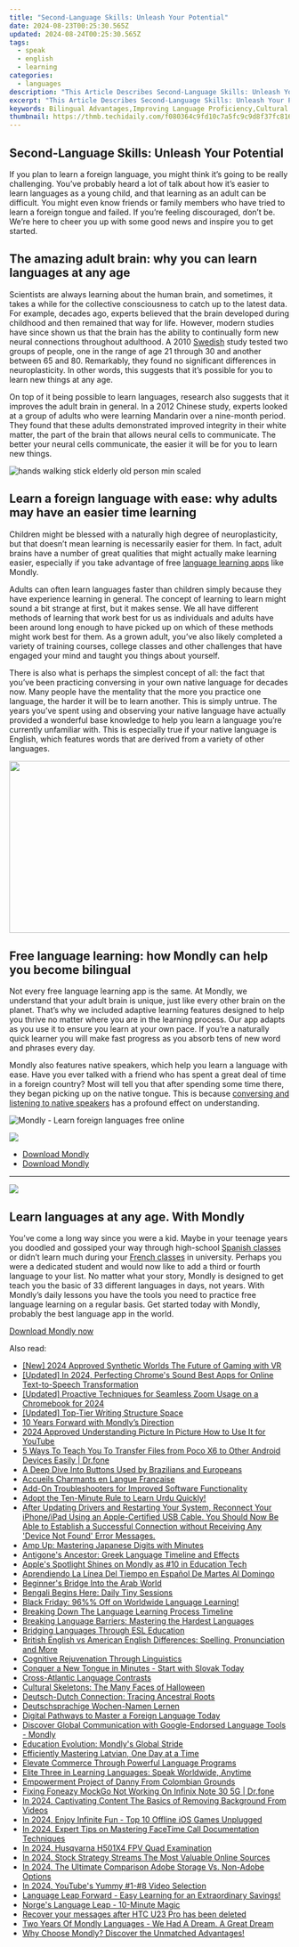 ```yaml
---
title: "Second-Language Skills: Unleash Your Potential"
date: 2024-08-23T00:25:30.565Z
updated: 2024-08-24T00:25:30.565Z
tags:
  - speak
  - english
  - learning
categories:
  - languages
description: "This Article Describes Second-Language Skills: Unleash Your Potential"
excerpt: "This Article Describes Second-Language Skills: Unleash Your Potential"
keywords: Bilingual Advantages,Improving Language Proficiency,Cultural Competence Through Language Learning,Language Education Benefits,Second-Language Acquisition Techniques,Multilingualism in the Workplace,Language Learning Motivation
thumbnail: https://thmb.techidaily.com/f080364c9fd10c7a5fc9c9d8f37fc816490a2b5446a3998c55dc9f0ed4866d4c.jpg
---
```


## Second-Language Skills: Unleash Your Potential

 If you plan to learn a foreign language, you might think it’s going to be really challenging. You’ve probably heard a lot of talk about how it’s easier to learn languages as a young child, and that learning as an adult can be difficult. You might even know friends or family members who have tried to learn a foreign tongue and failed. If you’re feeling discouraged, don’t be. We’re here to cheer you up with some good news and inspire you to get started.

## **The amazing adult brain: why you can learn languages at any age**

 Scientists are always learning about the human brain, and sometimes, it takes a while for the collective consciousness to catch up to the latest data. For example, decades ago, experts believed that the brain developed during childhood and then remained that way for life. However, modern studies have since shown us that the brain has the ability to continually form new neural connections throughout adulthood. A 2010 [Swedish](https://shop.mondly.com/affiliate.php?ACCOUNT=ATISTUDI&AFFILIATE=108875&PATH=https://www.mondly.com?AFFILIATE=108875) study tested two groups of people, one in the range of age 21 through 30 and another between 65 and 80\. Remarkably, they found no significant differences in neuroplasticity. In other words, this suggests that it’s possible for you to learn new things at any age.

 On top of it being possible to learn languages, research also suggests that it improves the adult brain in general. In a 2012 Chinese study, experts looked at a group of adults who were learning Mandarin over a nine-month period. They found that these adults demonstrated improved integrity in their white matter, the part of the brain that allows neural cells to communicate. The better your neural cells communicate, the easier it will be for you to learn new things.

![hands walking stick elderly old person min scaled](https://edge.mondly.com/blog/wp-content/uploads/2017/06/hands-walking-stick-elderly-old-person-min-scaled.jpg "Why It’s Never Too Late To Learn A Foreign Language 2")

## **Learn a foreign language with ease: why adults may have an easier time learning**

 Children might be blessed with a naturally high degree of neuroplasticity, but that doesn’t mean learning is necessarily easier for them. In fact, adult brains have a number of great qualities that might actually make learning easier, especially if you take advantage of free [language learning apps](https://shop.mondly.com/affiliate.php?ACCOUNT=ATISTUDI&AFFILIATE=108875&PATH=https://www.mondly.com?AFFILIATE=108875) like Mondly.

 Adults can often learn languages faster than children simply because they have experience learning in general. The concept of learning to learn might sound a bit strange at first, but it makes sense. We all have different methods of learning that work best for us as individuals and adults have been around long enough to have picked up on which of these methods might work best for them. As a grown adult, you’ve also likely completed a variety of training courses, college classes and other challenges that have engaged your mind and taught you things about yourself.

 There is also what is perhaps the simplest concept of all: the fact that you’ve been practicing conversing in your own native language for decades now. Many people have the mentality that the more you practice one language, the harder it will be to learn another. This is simply untrue. The years you’ve spent using and observing your native language have actually provided a wonderful base knowledge to help you learn a language you’re currently unfamiliar with. This is especially true if your native language is English, which features words that are derived from a variety of other languages.

<!-- affiliate ads begin -->
<a href="https://martinic.evyy.net/c/5597632/1422856/4482" target="_top" id="1422856"><img src="//a.impactradius-go.com/display-ad/4482-1422856" border="0" alt="" width="580" height="309"/></a>
<!-- affiliate ads end -->
## **Free language learning: how Mondly can help you become bilingual**

 Not every free language learning app is the same. At Mondly, we understand that your adult brain is unique, just like every other brain on the planet. That’s why we included adaptive learning features designed to help you thrive no matter where you are in the learning process. Our app adapts as you use it to ensure you learn at your own pace. If you’re a naturally quick learner you will make fast progress as you absorb tens of new word and phrases every day.

 Mondly also features native speakers, which help you learn a language with ease. Have you ever talked with a friend who has spent a great deal of time in a foreign country? Most will tell you that after spending some time there, they began picking up on the native tongue. This is because [conversing and listening to native speakers](https://shop.mondly.com/affiliate.php?ACCOUNT=ATISTUDI&AFFILIATE=108875&PATH=https://www.mondly.com?AFFILIATE=108875) has a profound effect on understanding.

![Mondly - Learn foreign languages free online](https://edge.mondly.com/blog/wp-content/uploads/2016/04/Mondly-Learn-languages-free-online-Main-Screen1.png "Why It’s Never Too Late To Learn A Foreign Language 3")

<!-- affiliate ads begin -->
<a href="https://secure.2checkout.com/order/checkout.php?PRODS=4729320&QTY=1&AFFILIATE=108875&CART=1"><img src="https://secure.avangate.com/images/merchant/f7f07e7dab09533bc71247a5b29a7373/products/2_iDeviceMessageBox.png" border="0"></a>
<!-- affiliate ads end -->
* [Download Mondly](https://www.facebook.com/sharer/sharer.php?u=https%3A%2F%2Fwww.mondly.com%2Fblog%2Fnever-late-to-learn-a-foreign-language%2F&t=Why+It%E2%80%99s+Never+Too+Late+to+Learn+a+Foreign+Language "Share on Facebook")
* [Download Mondly](https://shop.mondly.com/affiliate.php?ACCOUNT=ATISTUDI&AFFILIATE=108875&PATH=https://www.mondly.com?AFFILIATE=108875)

---

<!-- affiliate ads begin -->
<a href="https://shop.incomedia.eu/order/checkout.php?PRODS=39655089&QTY=1&AFFILIATE=108875&CART=1"><img src="https://incomedia.eu/files/images/affiliates/wa/01_WA_728x90.jpg" border="0"></a>
<!-- affiliate ads end -->
## **Learn languages at any age. With Mondly**

 You’ve come a long way since you were a kid. Maybe in your teenage years you doodled and gossiped your way through high-school [Spanish classes](https://shop.mondly.com/affiliate.php?ACCOUNT=ATISTUDI&AFFILIATE=108875&PATH=https://www.mondly.com?AFFILIATE=108875) or didn’t learn much during your [French classes](https://shop.mondly.com/affiliate.php?ACCOUNT=ATISTUDI&AFFILIATE=108875&PATH=https://www.mondly.com?AFFILIATE=108875) in university. Perhaps you were a dedicated student and would now like to add a third or fourth language to your list. No matter what your story, Mondly is designed to get teach you the basic of 33 different languages in days, not years. With Mondly’s daily lessons you have the tools you need to practice free language learning on a regular basis. Get started today with Mondly, probably the best language app in the world.

[Download Mondly now](https://adjt.mondly.com/5ixfg4k?campaign=blog-post-id-553&fallback=https%3A%2F%2Fapp.mondly.com%3Futm%5Fmedium%3Dblog%5Fblog-post-id-553%26utm%5Fsource%3Dblog-post-id-553&redirect%5Fmacos=https%3A%2F%2Fapp.mondly.com%3Futm%5Fmedium%3Dblog%5Fblog-post-id-553%26utm%5Fsource%3Dblog-post-id-553&redirect%5Fandroid=https%3A%2F%2Fplay.google.com%2Fstore%2Fapps%2Fdetails%3Fid%3Dcom.atistudios.mondly.languages%3Futm%5Fmedium%3Dblog%5Fblog-post-id-553%26utm%5Fsource%3Dblog-post-id-553&redirect%5Fios=https%3A%2F%2Fapps.apple.com%2Fapp%2Fapple-store%2Fid987873536%3Fpt%3D78954800%26ct%3Dblog-post-id-553%26mt%3D8 "Download Mondly now")

<ins class="adsbygoogle"
     style="display:block"
     data-ad-format="autorelaxed"
     data-ad-client="ca-pub-7571918770474297"
     data-ad-slot="1223367746"></ins>



<ins class="adsbygoogle"
     style="display:block"
     data-ad-client="ca-pub-7571918770474297"
     data-ad-slot="8358498916"
     data-ad-format="auto"
     data-full-width-responsive="true"></ins>

<span class="atpl-alsoreadstyle">Also read:</span>
<div><ul>
<li><a href="https://fox-cloud.techidaily.com/new-2024-approved-synthetic-worlds-the-future-of-gaming-with-vr/"><u>[New] 2024 Approved  Synthetic Worlds  The Future of Gaming with VR</u></a></li>
<li><a href="https://fox-access.techidaily.com/updated-in-2024-perfecting-chromes-sound-best-apps-for-online-text-to-speech-transformation/"><u>[Updated] In 2024, Perfecting Chrome's Sound  Best Apps for Online Text-to-Speech Transformation</u></a></li>
<li><a href="https://fox-friendly.techidaily.com/updated-proactive-techniques-for-seamless-zoom-usage-on-a-chromebook-for-2024/"><u>[Updated] Proactive Techniques for Seamless Zoom Usage on a Chromebook for 2024</u></a></li>
<li><a href="https://some-approaches.techidaily.com/updated-top-tier-writing-structure-space/"><u>[Updated] Top-Tier Writing Structure Space</u></a></li>
<li><a href="https://mondly-stories.techidaily.com/10-years-forward-with-mondlys-direction/"><u>10 Years Forward with Mondly’s Direction</u></a></li>
<li><a href="https://some-guidance.techidaily.com/2024-approved-understanding-picture-in-picture-how-to-use-it-for-youtube/"><u>2024 Approved  Understanding Picture In Picture  How to Use It for YouTube</u></a></li>
<li><a href="https://blog-min.techidaily.com/5-ways-to-teach-you-to-transfer-files-from-poco-x6-to-other-android-devices-easily-drfone-by-drfone-transfer-from-android-transfer-from-android/"><u>5 Ways To Teach You To Transfer Files from Poco X6 to Other Android Devices Easily | Dr.fone</u></a></li>
<li><a href="https://mondly-stories.techidaily.com/a-deep-dive-into-buttons-used-by-brazilians-and-europeans/"><u>A Deep Dive Into Buttons Used by Brazilians and Europeans</u></a></li>
<li><a href="https://mondly-stories.techidaily.com/accueils-charmants-en-langue-francaise/"><u>Accueils Charmants en Langue Française</u></a></li>
<li><a href="https://win11.techidaily.com/add-on-troubleshooters-for-improved-software-functionality/"><u>Add-On Troubleshooters for Improved Software Functionality</u></a></li>
<li><a href="https://mondly-stories.techidaily.com/adopt-the-ten-minute-rule-to-learn-urdu-quickly/"><u>Adopt the Ten-Minute Rule to Learn Urdu Quickly!</u></a></li>
<li><a href="https://win-amazing.techidaily.com/after-updating-drivers-and-restarting-your-system-reconnect-your-iphoneipad-using-an-apple-certified-usb-cable-you-should-now-be-able-to-establish-a-success34/"><u>After Updating Drivers and Restarting Your System, Reconnect Your iPhone/iPad Using an Apple-Certified USB Cable. You Should Now Be Able to Establish a Successful Connection without Receiving Any 'Device Not Found' Error Messages.</u></a></li>
<li><a href="https://mondly-stories.techidaily.com/amp-up-mastering-japanese-digits-with-minutes/"><u>Amp Up: Mastering Japanese Digits with Minutes</u></a></li>
<li><a href="https://mondly-stories.techidaily.com/antigones-ancestor-greek-language-timeline-and-effects/"><u>Antigone's Ancestor: Greek Language Timeline and Effects</u></a></li>
<li><a href="https://mondly-stories.techidaily.com/apples-spotlight-shines-on-mondly-as-10-in-education-tech/"><u>Apple's Spotlight Shines on Mondly as #10 in Education Tech</u></a></li>
<li><a href="https://mondly-stories.techidaily.com/aprendiendo-la-linea-del-tiempo-en-espanol-de-martes-al-domingo/"><u>Aprendiendo La Línea Del Tiempo en Español De Martes Al Domingo</u></a></li>
<li><a href="https://mondly-stories.techidaily.com/beginners-bridge-into-the-arab-world/"><u>Beginner's Bridge Into the Arab World</u></a></li>
<li><a href="https://mondly-stories.techidaily.com/bengali-begins-here-daily-tiny-sessions/"><u>Bengali Begins Here: Daily Tiny Sessions</u></a></li>
<li><a href="https://mondly-stories.techidaily.com/black-friday-96-off-on-worldwide-language-learning/"><u>Black Friday: 96%% Off on Worldwide Language Learning!</u></a></li>
<li><a href="https://mondly-stories.techidaily.com/breaking-down-the-language-learning-process-timeline/"><u>Breaking Down The Language Learning Process Timeline</u></a></li>
<li><a href="https://mondly-stories.techidaily.com/breaking-language-barriers-mastering-the-hardest-languages/"><u>Breaking Language Barriers: Mastering the Hardest Languages</u></a></li>
<li><a href="https://mondly-stories.techidaily.com/bridging-languages-through-esl-education/"><u>Bridging Languages Through ESL Education</u></a></li>
<li><a href="https://mondly-stories.techidaily.com/british-english-vs-american-english-differences-spelling-pronunciation-and-more/"><u>British English vs American English Differences: Spelling, Pronunciation and More</u></a></li>
<li><a href="https://mondly-stories.techidaily.com/cognitive-rejuvenation-through-linguistics/"><u>Cognitive Rejuvenation Through Linguistics</u></a></li>
<li><a href="https://mondly-stories.techidaily.com/conquer-a-new-tongue-in-minutes-start-with-slovak-today/"><u>Conquer a New Tongue in Minutes - Start with Slovak Today</u></a></li>
<li><a href="https://mondly-stories.techidaily.com/cross-atlantic-language-contrasts/"><u>Cross-Atlantic Language Contrasts</u></a></li>
<li><a href="https://mondly-stories.techidaily.com/cultural-skeletons-the-many-faces-of-halloween/"><u>Cultural Skeletons: The Many Faces of Halloween</u></a></li>
<li><a href="https://mondly-stories.techidaily.com/deutsch-dutch-connection-tracing-ancestral-roots/"><u>Deutsch-Dutch Connection: Tracing Ancestral Roots</u></a></li>
<li><a href="https://mondly-stories.techidaily.com/deutschsprachige-wochen-namen-lernen/"><u>Deutschsprachige Wochen-Namen Lernen</u></a></li>
<li><a href="https://mondly-stories.techidaily.com/digital-pathways-to-master-a-foreign-language-today/"><u>Digital Pathways to Master a Foreign Language Today</u></a></li>
<li><a href="https://mondly-stories.techidaily.com/discover-global-communication-with-google-endorsed-language-tools-mondly/"><u>Discover Global Communication with Google-Endorsed Language Tools - Mondly</u></a></li>
<li><a href="https://mondly-stories.techidaily.com/education-evolution-mondlys-global-stride/"><u>Education Evolution: Mondly's Global Stride</u></a></li>
<li><a href="https://mondly-stories.techidaily.com/efficiently-mastering-latvian-one-day-at-a-time/"><u>Efficiently Mastering Latvian, One Day at a Time</u></a></li>
<li><a href="https://mondly-stories.techidaily.com/elevate-commerce-through-powerful-language-programs/"><u>Elevate Commerce Through Powerful Language Programs</u></a></li>
<li><a href="https://mondly-stories.techidaily.com/elite-three-in-learning-languages-speak-worldwide-anytime/"><u>Elite Three in Learning Languages: Speak Worldwide, Anytime</u></a></li>
<li><a href="https://mondly-stories.techidaily.com/empowerment-project-of-danny-from-colombian-grounds/"><u>Empowerment Project of Danny From Colombian Grounds</u></a></li>
<li><a href="https://fake-location.techidaily.com/fixing-foneazy-mockgo-not-working-on-infinix-note-30-5g-drfone-by-drfone-virtual-android/"><u>Fixing Foneazy MockGo Not Working On Infinix Note 30 5G | Dr.fone</u></a></li>
<li><a href="https://youtube-clips.techidaily.com/in-2024-captivating-content-the-basics-of-removing-background-from-videos/"><u>In 2024, Captivating Content  The Basics of Removing Background From Videos</u></a></li>
<li><a href="https://on-screen-recording.techidaily.com/in-2024-enjoy-infinite-fun-top-10-offline-ios-games-unplugged/"><u>In 2024, Enjoy Infinite Fun - Top 10 Offline iOS Games Unplugged</u></a></li>
<li><a href="https://screen-recording.techidaily.com/in-2024-expert-tips-on-mastering-facetime-call-documentation-techniques/"><u>In 2024, Expert Tips on Mastering FaceTime Call Documentation Techniques</u></a></li>
<li><a href="https://some-knowledge.techidaily.com/in-2024-husqvarna-h501x4-fpv-quad-examination/"><u>In 2024, Husqvarna H501X4 FPV Quad Examination</u></a></li>
<li><a href="https://youtube-help.techidaily.com/in-2024-stock-strategy-streams-the-most-valuable-online-sources/"><u>In 2024, Stock Strategy Streams  The Most Valuable Online Sources</u></a></li>
<li><a href="https://some-guidance.techidaily.com/in-2024-the-ultimate-comparison-adobe-storage-vs-non-adobe-options/"><u>In 2024, The Ultimate Comparison  Adobe Storage Vs. Non-Adobe Options</u></a></li>
<li><a href="https://facebook-videos.techidaily.com/in-2024-youtubes-yummy-1-8-video-selection/"><u>In 2024, YouTube's Yummy  #1-#8 Video Selection</u></a></li>
<li><a href="https://mondly-stories.techidaily.com/1719577704065-language-leap-forward-easy-learning-for-an-extraordinary-savings/"><u>Language Leap Forward - Easy Learning for an Extraordinary Savings!</u></a></li>
<li><a href="https://mondly-stories.techidaily.com/1719581198562-norges-language-leap-10-minute-magic/"><u>Norge's Language Leap - 10-Minute Magic</u></a></li>
<li><a href="https://review-topics.techidaily.com/recover-your-messages-after-htc-u23-pro-has-been-deleted-by-fonelab-android-recover-messages/"><u>Recover your messages after HTC U23 Pro has been deleted</u></a></li>
<li><a href="https://mondly-stories.techidaily.com/1719580128798-two-years-of-mondly-languages-we-had-a-dream-a-great-dream/"><u>Two Years Of Mondly Languages - We Had A Dream. A Great Dream</u></a></li>
<li><a href="https://mondly-stories.techidaily.com/1719578832277-why-choose-mondly-discover-the-unmatched-advantages/"><u>Why Choose Mondly? Discover the Unmatched Advantages!</u></a></li>
</ul></div>

